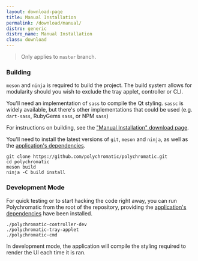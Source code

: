 ```yaml
---
layout: download-page
title: Manual Installation
permalink: /download/manual/
distro: generic
distro_name: Manual Installation
class: download
---
```


> Only applies to `master` branch.

### Building

`meson` and `ninja` is required to build the project. The build system allows
for modularity should you wish to exclude the tray applet, controller or CLI.

You'll need an implementation of `sass` to compile the Qt styling. `sassc` is widely
available, but there's other implementations that could be used (e.g. `dart-sass`, RubyGems `sass`, or NPM `sass`)

For instructions on building, see the ["Manual Installation" download page](/download/manual/).

You'll need to install the latest versions of `git`, `meson` and `ninja`, as well
as the [application's dependencies](/docs/dependencies/).

```
git clone https://github.com/polychromatic/polychromatic.git
cd polychromatic
meson build
ninja -C build install
```

### Development Mode

For quick testing or to start hacking the code right away, you can run Polychromatic
from the root of the repository, providing the
[application's dependencies](/docs/dependencies/) have been installed.

```
./polychromatic-controller-dev
./polychromatic-tray-applet
./polychromatic-cmd
```

In development mode, the application will compile the styling required to render the UI each time it is ran.
